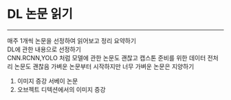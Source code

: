 # DL 논문 읽기
___  
매주 1개씩 논문을 선정하여 읽어보고 정리 요약하기  
DL에 관한 내용으로 선정하기  
CNN.RCNN,YOLO 처럼 모델에 관한 논문도 괜찮고 캡스톤 준비를 위한 데이터 전처리 논문도 괜찮음
가벼운 논문부터 시작하지만 너무 가벼운 논문은 지양하기


1. 이미지 증강 서베이 논문
2. 오브젝트 디텍션에서의 이미지 증강
